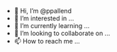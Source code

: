 - 👋 Hi, I’m @ppallend
- 👀 I’m interested in ...
- 🌱 I’m currently learning ...
- 💞️ I’m looking to collaborate on ...
- 📫 How to reach me ...

<!---
ppallend/ppallend is a ✨ special ✨ repository because its `README.md` (this file) appears on your GitHub profile.
You can click the Preview link to take a look at your changes.
--->
